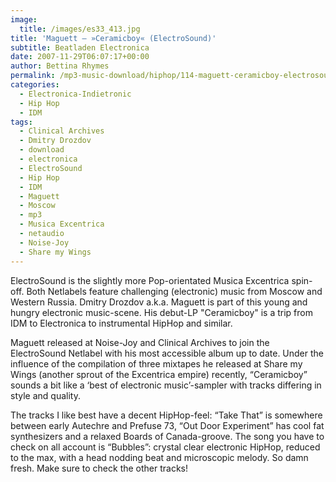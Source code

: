 ```yaml
---
image:
  title: /images/es33_413.jpg
title: 'Maguett – »Ceramicboy« (ElectroSound)'
subtitle: Beatladen Electronica
date: 2007-11-29T06:07:17+00:00
author: Bettina Rhymes
permalink: /mp3-music-download/hiphop/114-maguett-ceramicboy-electrosound
categories:
  - Electronica-Indietronic
  - Hip Hop
  - IDM
tags:
  - Clinical Archives
  - Dmitry Drozdov
  - download
  - electronica
  - ElectroSound
  - Hip Hop
  - IDM
  - Maguett
  - Moscow
  - mp3
  - Musica Excentrica
  - netaudio
  - Noise-Joy
  - Share my Wings
---
```

ElectroSound is the slightly more Pop-orientated Musica Excentrica spin-off. Both Netlabels feature challenging (electronic) music from Moscow and Western Russia. Dmitry Drozdov a.k.a. Maguett is part of this young and hungry electronic music-scene. His debut-LP "Ceramicboy" is a trip from IDM to Electronica to instrumental HipHop and similar.<!--more-->

Maguett released at Noise-Joy and Clinical Archives to join the ElectroSound Netlabel with his most accessible album up to date. Under the influence of the compilation of three mixtapes he released at Share my Wings (another sprout of the Excentrica empire) recently, “Ceramicboy” sounds a bit like a ‘best of electronic music’-sampler with tracks differing in style and quality.

The tracks I like best have a decent HipHop-feel: “Take That” is somewhere between early Autechre and Prefuse 73, “Out Door Experiment” has cool fat synthesizers and a relaxed Boards of Canada-groove. The song you have to check on all account is “Bubbles”: crystal clear electronic HipHop, reduced to the max, with a head nodding beat and microscopic melody. So damn fresh. Make sure to check the other tracks!